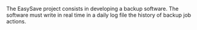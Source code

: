 The EasySave project consists in developing a backup software. The software must write in real time in a daily log file the history of backup job actions.
